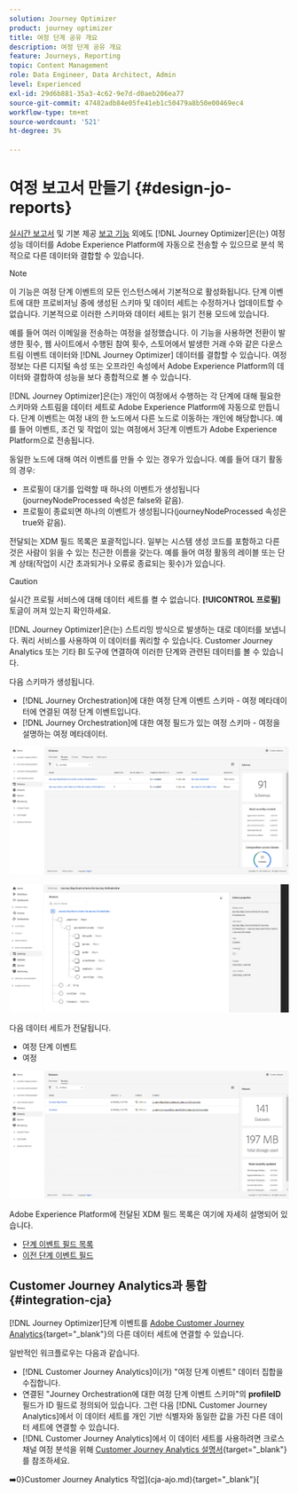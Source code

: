 ```yaml
---
solution: Journey Optimizer
product: journey optimizer
title: 여정 단계 공유 개요
description: 여정 단계 공유 개요
feature: Journeys, Reporting
topic: Content Management
role: Data Engineer, Data Architect, Admin
level: Experienced
exl-id: 29d6b881-35a3-4c62-9e7d-d0aeb206ea77
source-git-commit: 47482adb84e05fe41eb1c50479a8b50e00469ec4
workflow-type: tm+mt
source-wordcount: '521'
ht-degree: 3%

---
```


# 여정 보고서 만들기 {#design-jo-reports}

[실시간 보고서](live-report.md) 및 기본 제공 [보고 기능](report-gs-cja.md) 외에도 [!DNL Journey Optimizer]은(는) 여정 성능 데이터를 Adobe Experience Platform에 자동으로 전송할 수 있으므로 분석 목적으로 다른 데이터와 결합할 수 있습니다.

>[!NOTE]
>
>이 기능은 여정 단계 이벤트의 모든 인스턴스에서 기본적으로 활성화됩니다. 단계 이벤트에 대한 프로비저닝 중에 생성된 스키마 및 데이터 세트는 수정하거나 업데이트할 수 없습니다. 기본적으로 이러한 스키마와 데이터 세트는 읽기 전용 모드에 있습니다.

예를 들어 여러 이메일을 전송하는 여정을 설정했습니다. 이 기능을 사용하면 전환이 발생한 횟수, 웹 사이트에서 수행된 참여 횟수, 스토어에서 발생한 거래 수와 같은 다운스트림 이벤트 데이터와 [!DNL Journey Optimizer] 데이터를 결합할 수 있습니다. 여정 정보는 다른 디지털 속성 또는 오프라인 속성에서 Adobe Experience Platform의 데이터와 결합하여 성능을 보다 종합적으로 볼 수 있습니다.

[!DNL Journey Optimizer]은(는) 개인이 여정에서 수행하는 각 단계에 대해 필요한 스키마와 스트림을 데이터 세트로 Adobe Experience Platform에 자동으로 만듭니다. 단계 이벤트는 여정 내의 한 노드에서 다른 노드로 이동하는 개인에 해당합니다. 예를 들어 이벤트, 조건 및 작업이 있는 여정에서 3단계 이벤트가 Adobe Experience Platform으로 전송됩니다.

동일한 노드에 대해 여러 이벤트를 만들 수 있는 경우가 있습니다. 예를 들어 대기 활동의 경우:

* 프로필이 대기를 입력할 때 하나의 이벤트가 생성됩니다(journeyNodeProcessed 속성은 false와 같음).
* 프로필이 종료되면 하나의 이벤트가 생성됩니다(journeyNodeProcessed 속성은 true와 같음).

전달되는 XDM 필드 목록은 포괄적입니다. 일부는 시스템 생성 코드를 포함하고 다른 것은 사람이 읽을 수 있는 친근한 이름을 갖는다. 예를 들어 여정 활동의 레이블 또는 단계 상태(작업이 시간 초과되거나 오류로 종료되는 횟수)가 있습니다.

>[!CAUTION]
>
>실시간 프로필 서비스에 대해 데이터 세트를 켤 수 없습니다. **[!UICONTROL 프로필]** 토글이 꺼져 있는지 확인하세요.

[!DNL Journey Optimizer]은(는) 스트리밍 방식으로 발생하는 대로 데이터를 보냅니다. 쿼리 서비스를 사용하여 이 데이터를 쿼리할 수 있습니다. Customer Journey Analytics 또는 기타 BI 도구에 연결하여 이러한 단계와 관련된 데이터를 볼 수 있습니다.

다음 스키마가 생성됩니다.

* [!DNL Journey Orchestration]에 대한 여정 단계 이벤트 스키마 - 여정 메타데이터에 연결된 여정 단계 이벤트입니다.
* [!DNL Journey Orchestration]에 대한 여정 필드가 있는 여정 스키마 - 여정을 설명하는 여정 메타데이터.

![](assets/sharing1.png)

![](assets/sharing2.png)

다음 데이터 세트가 전달됩니다.

* 여정 단계 이벤트
* 여정

![](assets/sharing3.png)

Adobe Experience Platform에 전달된 XDM 필드 목록은 여기에 자세히 설명되어 있습니다.

* [단계 이벤트 필드 목록](../reports/sharing-field-list.md)
* [이전 단계 이벤트 필드](../reports/sharing-legacy-fields.md)

## Customer Journey Analytics과 통합 {#integration-cja}

[!DNL Journey Optimizer]단계 이벤트를 [Adobe Customer Journey Analytics](https://experienceleague.adobe.com/docs/analytics-platform/using/cja-overview/cja-overview.html?lang=ko){target="_blank"}의 다른 데이터 세트에 연결할 수 있습니다.

일반적인 워크플로우는 다음과 같습니다.

* [!DNL Customer Journey Analytics]이(가) &quot;여정 단계 이벤트&quot; 데이터 집합을 수집합니다.
* 연결된 &quot;Journey Orchestration에 대한 여정 단계 이벤트 스키마&quot;의 **profileID** 필드가 ID 필드로 정의되어 있습니다. 그런 다음 [!DNL Customer Journey Analytics]에서 이 데이터 세트를 개인 기반 식별자와 동일한 값을 가진 다른 데이터 세트에 연결할 수 있습니다.
* [!DNL Customer Journey Analytics]에서 이 데이터 세트를 사용하려면 크로스 채널 여정 분석을 위해 [Customer Journey Analytics 설명서](https://experienceleague.adobe.com/docs/analytics-platform/using/cja-usecases/cross-channel.html){target="_blank"}를 참조하세요.

➡️0}Customer Journey Analytics 작업](cja-ajo.md){target="_blank"}[
